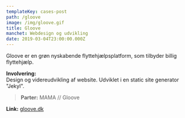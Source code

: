 ```yaml
---
templateKey: cases-post
path: /gloove
image: /img/gloove.gif
title: Gloove
manchet: Webdesign og udvikling
date: 2019-03-04T23:00:00.000Z
---
```

Gloove er en grøn nyskabende flyttehjælpsplatform, som tilbyder billig flyttehjælp.

**Involvering:** \
Design og videreudvikling af website. Udviklet i en static site generator "Jekyl".

> **Parter:** MAMA // Gloove

**Link:** [gloove.dk](https://www.gloove.dk/)
